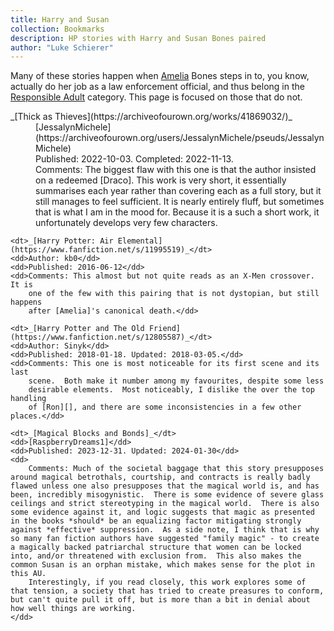 ```yaml
---
title: Harry and Susan
collection: Bookmarks
description: HP stories with Harry and Susan Bones paired
author: "Luke Schierer"
---
```


Many of these stories happen when [Amelia][] Bones steps in to, you know,
actually do her job as a law enforcement official, and thus belong in the
[Responsible Adult][] category.  This page is focused on those that do not.

<dl>
    <dt>_[Thick as Thieves](https://archiveofourown.org/works/41869032/)_</dt>
    <dd>[JessalynMichele](https://archiveofourown.org/users/JessalynMichele/pseuds/JessalynMichele)</dd>
    <dd>Published: 2022-10-03. Completed: 2022-11-13.</dd>
    <dd>
      Comments: The biggest flaw with this one is that the author insisted on a redeemed [Draco].  This work is very short, it essentially summarises each year rather than covering each as a full story, but it still manages to feel sufficient. It is nearly entirely fluff, but sometimes that is what I am in the mood for. Because it is a such a short work, it unfortunately develops very few characters.
    </dd>

    <dt>_[Harry Potter: Air Elemental](https://www.fanfiction.net/s/11995519)_</dt>
    <dd>Author: kb0</dd>
    <dd>Published: 2016-06-12</dd>
    <dd>Comments: This almost but not quite reads as an X-Men crossover.  It is
        one of the few with this pairing that is not dystopian, but still happens
        after [Amelia]'s canonical death.</dd>

    <dt>_[Harry Potter and The Old Friend](https://www.fanfiction.net/s/12805587)_</dt>
    <dd>Author: Sinyk</dd>
    <dd>Published: 2018-01-18. Updated: 2018-03-05.</dd>
    <dd>Comments: This one is most noticeable for its first scene and its last
        scene.  Both make it number among my favourites, despite some less
        desirable elements.  Most noticeably, I dislike the over the top handling
        of [Ron][], and there are some inconsistencies in a few other places.</dd>

    <dt>_[Magical Blocks and Bonds]_</dt>
    <dd>[RaspberryDreams1]</dd>
    <dd>Published: 2023-12-31. Updated: 2024-01-30</dd>
    <dd>
        Comments: Much of the societal baggage that this story presupposes around magical betrothals, courtship, and contracts is really badly flawed unless one also presupposes that the magical world is, and has been, incredibly misogynistic.  There is some evidence of severe glass ceilings and strict stereotyping in the magical world.  There is also some evidence against it, and logic suggests that magic as presented in the books *should* be an equalizing factor mitigating strongly against *effective* suppression.  As a side note, I think that is why so many fan fiction authors have suggested "family magic" - to create a magically backed patriarchal structure that women can be locked into, and/or threatened with exclusion from.  This also makes the common Susan is an orphan mistake, which makes sense for the plot in this AU.
        Interestingly, if you read closely, this work explores some of that tension, a society that has tried to create preasures to conform, but can't quite pull it off, but is more than a bit in denial about how well things are working.
    </dd>

</dl>

[RaspberryDreams1]: https://archiveofourown.org/users/RaspberryDreams1

[Magical Blocks and Bonds]: https://archiveofourown.org/works/52672777/

[Harry]: </Harrypedia/people/Potter/Harry_James/>

[Susan]: </Harrypedia/people/Bones/Susan/>

[Ron]: </Harrypedia/people/Weasley/Ronald_Bilius/>

[Responsible Adult]: <../ResponsibleAdults/>

[Amelia]: </Harrypedia/people/Bones/Amelia_Susan/>

[Draco]: </Harrypedia/people/Malfoy/Draco_Lucius/>
